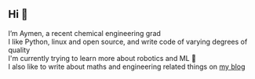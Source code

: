 ## Hi 👋

I’m Aymen, a recent chemical engineering grad  
I like Python, linux and open source, and write code of varying degrees of quality  
I'm currently trying to learn more about robotics and ML 🤖  
I also like to write about maths and engineering related things on [my blog](https://aymenhafeez.github.io/)  

<!---
aymenhafeez/aymenhafeez is a ✨ special ✨ repository because its `README.md` (this file) appears on your GitHub profile.
You can click the Preview link to take a look at your changes.
--->
